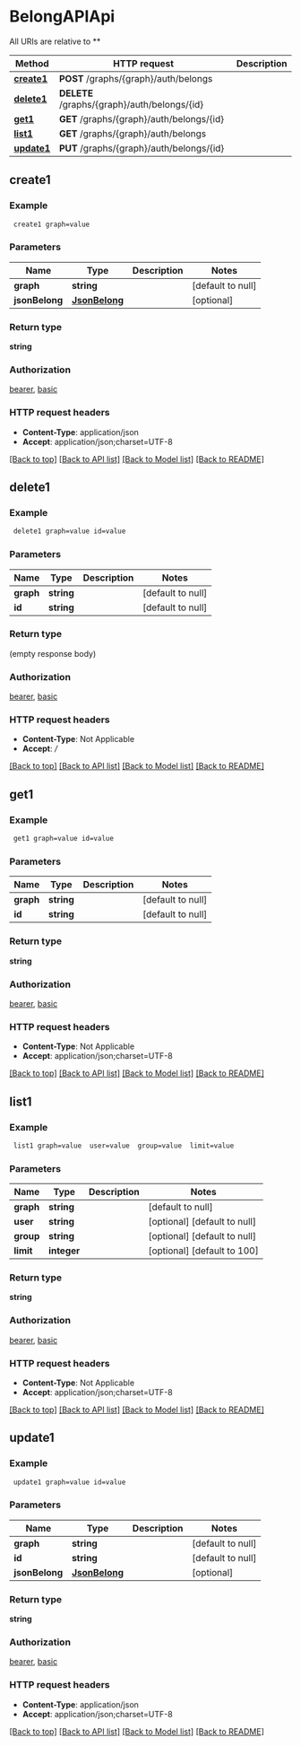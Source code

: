 # BelongAPIApi

All URIs are relative to **

Method | HTTP request | Description
------------- | ------------- | -------------
[**create1**](BelongAPIApi.md#create1) | **POST** /graphs/{graph}/auth/belongs | 
[**delete1**](BelongAPIApi.md#delete1) | **DELETE** /graphs/{graph}/auth/belongs/{id} | 
[**get1**](BelongAPIApi.md#get1) | **GET** /graphs/{graph}/auth/belongs/{id} | 
[**list1**](BelongAPIApi.md#list1) | **GET** /graphs/{graph}/auth/belongs | 
[**update1**](BelongAPIApi.md#update1) | **PUT** /graphs/{graph}/auth/belongs/{id} | 



## create1



### Example

```bash
 create1 graph=value
```

### Parameters


Name | Type | Description  | Notes
------------- | ------------- | ------------- | -------------
 **graph** | **string** |  | [default to null]
 **jsonBelong** | [**JsonBelong**](JsonBelong.md) |  | [optional]

### Return type

**string**

### Authorization

[bearer](../README.md#bearer), [basic](../README.md#basic)

### HTTP request headers

- **Content-Type**: application/json
- **Accept**: application/json;charset=UTF-8

[[Back to top]](#) [[Back to API list]](../README.md#documentation-for-api-endpoints) [[Back to Model list]](../README.md#documentation-for-models) [[Back to README]](../README.md)


## delete1



### Example

```bash
 delete1 graph=value id=value
```

### Parameters


Name | Type | Description  | Notes
------------- | ------------- | ------------- | -------------
 **graph** | **string** |  | [default to null]
 **id** | **string** |  | [default to null]

### Return type

(empty response body)

### Authorization

[bearer](../README.md#bearer), [basic](../README.md#basic)

### HTTP request headers

- **Content-Type**: Not Applicable
- **Accept**: */*

[[Back to top]](#) [[Back to API list]](../README.md#documentation-for-api-endpoints) [[Back to Model list]](../README.md#documentation-for-models) [[Back to README]](../README.md)


## get1



### Example

```bash
 get1 graph=value id=value
```

### Parameters


Name | Type | Description  | Notes
------------- | ------------- | ------------- | -------------
 **graph** | **string** |  | [default to null]
 **id** | **string** |  | [default to null]

### Return type

**string**

### Authorization

[bearer](../README.md#bearer), [basic](../README.md#basic)

### HTTP request headers

- **Content-Type**: Not Applicable
- **Accept**: application/json;charset=UTF-8

[[Back to top]](#) [[Back to API list]](../README.md#documentation-for-api-endpoints) [[Back to Model list]](../README.md#documentation-for-models) [[Back to README]](../README.md)


## list1



### Example

```bash
 list1 graph=value  user=value  group=value  limit=value
```

### Parameters


Name | Type | Description  | Notes
------------- | ------------- | ------------- | -------------
 **graph** | **string** |  | [default to null]
 **user** | **string** |  | [optional] [default to null]
 **group** | **string** |  | [optional] [default to null]
 **limit** | **integer** |  | [optional] [default to 100]

### Return type

**string**

### Authorization

[bearer](../README.md#bearer), [basic](../README.md#basic)

### HTTP request headers

- **Content-Type**: Not Applicable
- **Accept**: application/json;charset=UTF-8

[[Back to top]](#) [[Back to API list]](../README.md#documentation-for-api-endpoints) [[Back to Model list]](../README.md#documentation-for-models) [[Back to README]](../README.md)


## update1



### Example

```bash
 update1 graph=value id=value
```

### Parameters


Name | Type | Description  | Notes
------------- | ------------- | ------------- | -------------
 **graph** | **string** |  | [default to null]
 **id** | **string** |  | [default to null]
 **jsonBelong** | [**JsonBelong**](JsonBelong.md) |  | [optional]

### Return type

**string**

### Authorization

[bearer](../README.md#bearer), [basic](../README.md#basic)

### HTTP request headers

- **Content-Type**: application/json
- **Accept**: application/json;charset=UTF-8

[[Back to top]](#) [[Back to API list]](../README.md#documentation-for-api-endpoints) [[Back to Model list]](../README.md#documentation-for-models) [[Back to README]](../README.md)

